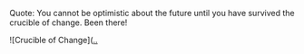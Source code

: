 Quote: You cannot be optimistic about the future until you have survived the crucible of change. 
Been there!

![Crucible of Change]([..](https://mmurtazanb.github.io/murtazanb.github.io/images/cchange.jpg)
